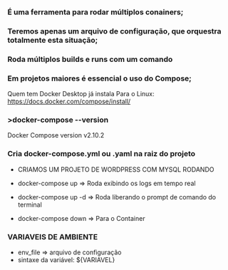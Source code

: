 ### É uma ferramenta para rodar múltiplos conainers;
### Teremos apenas um arquivo de configuração, que orquestra totalmente esta situação;
### Roda múltiplos builds e runs com um comando
### Em projetos maiores é essencial o uso do Compose;

Quem tem Docker Desktop já instala 
Para o Linux: https://docs.docker.com/compose/install/

### >docker-compose --version
Docker Compose version v2.10.2

### Cria docker-compose.yml ou .yaml na raiz do projeto
* CRIAMOS UM PROJETO DE WORDPRESS COM MYSQL RODANDO

* docker-compose up => Roda exibindo os logs em tempo real
* docker-compose up -d => Roda liberando o prompt de comando do terminal
* docker-compose down  => Para o Container

### VARIAVEIS DE AMBIENTE
* env_file => arquivo de configuração
* sintaxe da variável: ${VARIAVEL}



